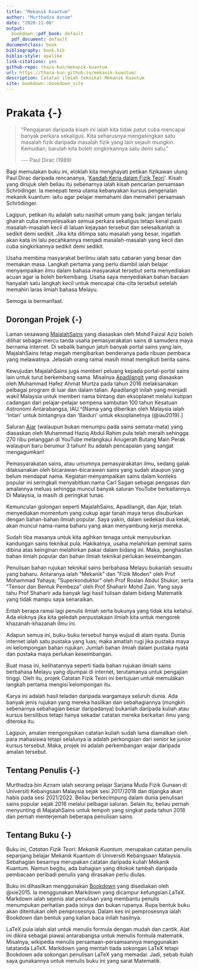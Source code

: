 ```yaml
--- 
title: "Mekanik Kuantum"
author: "Murthadza Aznam"
date: "2020-11-08"
output:
  bookdown::pdf_book: default
  pdf_document: default
documentclass: book
bibliography: book.bib
biblio-style: apalike
link-citations: yes
github-repo: thaza-Kun/mekanik-kuantum
url: https://thaza-kun.github.io/mekanik-kuantum/
description: Catatan ilmiah teknikal Mekanik Kuantum
site: bookdown::bookdown_site
---
```


# Prakata {-}

> "Pengajaran daripada kisah ini ialah kita tidak patut cuba mencapai banyak perkara sekaligus. Kita seharusnya mengasingkan satu masalah fizik daripada masalah fizik yang lain sejauh mungkin. Kemudian, barulah kita boleh singkirkannya satu demi satu."
>
><footer>--- Paul Dirac (1989)</footer>

Bagi memulakan buku ini, eloklah kita menghayati petikan fizikawan ulung Paul Dirac daripada rencananya, '[Kaedah Kerja dalam Fizik Teori](https://fizikkini.com/kaedah-kerja-dalam-fizik-teori-bahagian-i/)'. Kisah yang dirujuk oleh beliau itu sebenarnya ialah kisah pencarian persamaan Schr&ouml;dinger. Ia menepati tema utama kebanyakan kursus pengenalan mekanik kuantum: iaitu agar pelajar memahami dan memahiri persamaan Schr&ouml;dinger.

Lagipun, petikan itu adalah satu nasihat umum yang baik: jangan terlalu ghairah cuba menyelesaikan semua perkara sekaligus tetapi kenal pasti masalah-masalah kecil di laluan kejayaan tersebut dan selesaikanlah ia sedikit demi sedikit. Jika kita ditimpa satu masalah yang besar, ingatlah akan kata ini lalu pecahkannya menjadi masalah-masalah yang kecil dan cuba singkirkannya sedikit demi sedikit.

Usaha membina masyarakat berilmu ialah satu cabaran yang besar dan memakan masa. Langkah pertama yang perlu diambil ialah belajar menyampaikan ilmu dalam bahasa masyarakat tersebut serta menyediakan acuan agar ia boleh berkembang. Usaha saya menyediakan bahan bacaan hanyalah satu langkah kecil untuk mencapai cita-cita tersebut setelah memahiri laras ilmiah bahasa Melayu.

Semoga ia bermanfaat.

## Dorongan Projek {-}

Laman sesawang [MajalahSains](www.majalahsains.com) yang diasaskan oleh Mohd Faizal Aziz boleh dilihat sebagai mercu tanda usaha pemasyarakatan sains di samudera maya bernama internet. Di sebalik bangun jatuh banyak portal sains yang lain, MajalahSains tetap megah mengibarkan benderanya pada ribuan pembaca yang melawatnya. Jelaslah orang ramai masih minat mengikuti berita sains.

Kewujudan MajalahSains juga memberi peluang kepada portal-portal sains lain untuk turut berkembang sama. Misalnya [Apadilangit](https://apadilangit.com/) yang diasaskan oleh Muhammad Hafez Ahmat Murtza pada tahun 2016 melaksanakan pelbagai program di luar dan dalam talian. Apadilangit inilah yang menjadi wakil Malaysia untuk memberi nama bintang dan eksoplanet melalui kutipan cadangan dari pelajar-pelajar sempena sambutan 100 tahun Kesatuan Astronomi Antarabangsa, IAU.^[Nama yang diberikan oleh Malaysia ialah 'Intan' untuk bintangnya dan 'Baiduri' untuk eksoplanetnya (@iau2019).]

Saluran [Ajar](https://www.youtube.com/c/AjarMalaysia) (walaupun bukan menumpu pada sains semata-mata) yang diasaskan oleh Muhammad Haziq Abdul Rahim pula telah meraih sehingga 270 ribu pelanggan di YouTube melangkaui Anugerah Butang Main Perak walaupun baru berumur 3 tahun! Itu adalah pencapaian yang sangat mengagumkan!

Pemasyarakatan sains, atau umumnya pemasyarakatan ilmu, sedang galak dilaksanakan oleh bicarawan-bicarawan sains yang sudah ataupun yang belum mendapat nama. Kegiatan menyampaikan sains dalam konteks popular ini seringkali menyabitkan nama Carl Sagan sebagai pengasas dan amalannya meluas sehingga muncul banyak saluran YouTube berkaitannya. Di Malaysia, ia masih di peringkat tunas.

Kemunculan golongan seperti MajalahSains, Apadilangit, dan Ajar, telah menyediakan momentum yang cukup agar tanah maya terus disuburkan dengan bahan-bahan ilmiah popular. Saya yakin, dalam sedekad dua kelak, akan muncul nama-nama baharu yang akan menyambung kerja mereka.

Sudah tiba masanya untuk kita agihkan tenaga untuk menyuburkan kandungan sains teknikal pula. Hakikatnya, usaha melahirkan peminat sains dibina atas keinginan melahirkan pakar dalam bidang ini. Maka, penghasilan bahan ilmiah popular dan bahan ilmiah teknikal perlukan keseimbangan.

Penulisan bahan rujukan teknikal sains berbahasa Melayu bukanlah sesuatu yang baharu. Antaranya ialah "Mekanik" dan "Fizik Moden" oleh Prof Mohammad Yahaya; "Superkonduktor" oleh Prof Roslan Abdul Shukor; serta "Tensor dan Bentuk Pembeza" oleh Prof Shaharir Mohd Zain. Yang saya tahu Prof Shaharir ada banyak lagi hasil tulisan dalam bidang Matematik yang tidak mampu saya senaraikan.

Entah berapa ramai lagi penulis ilmiah serta bukunya yang tidak kita ketahui. Ada eloknya jika kita geledah perpustakaan ilmiah kita untuk mengorek khazanah-khazanah ilmu ini.

Adapun semua ini, buku-buku tersebut hanya wujud di alam nyata. Dunia internet ialah satu pustaka yang luas; maka amatlah rugi jika pustaka maya ini kelompongan bahan rujukan. Jumlah bahan ilmiah dalam pustaka nyata dan pustaka maya perlukan keseimbangan.

Buat masa ini, kelihatannya seperti tiada bahan rujukan ilmiah sains berbahasa Melayu yang dijumpai di internet, terutamanya untuk pengajian tinggi. Oleh itu, projek Catatan Fizik Teori ini bertujuan untuk memulakan langkah pertama mengisi kelompongan itu.

Karya ini adalah hasil teladan daripada wargamaya seluruh dunia. Ada banyak jenis rujukan yang mereka hasilkan dan sebahagiannya (mungkin sebenarnya sebahagian besar daripadanya) bukanlah daripada kuliah atau kursus bersilibus tetapi hanya sekadar catatan mereka berkaitan ilmu yang diteroka itu.

Lagipun, amalan mengongsikan catatan kuliah sudah lama diamalkan oleh para mahasiswa tetapi selalunya ia adalah perkongsian dari senior ke junior kursus tersebut. Maka, projek ini adalah perkembangan wajar daripada amalan tersebut.

## Tentang Penulis {-}

Murthadza bin Aznam ialah seorang pelajar Sarjana Muda Fizik Gunaan di Universiti Kebangsaan Malaysia sejak sesi 2017/2018 dan dijangka akan habis pada sesi 2021/2022. Beliau berkecimpung dalam dunia penulisan sains popular sejak 2016 melalui pelbagai saluran. Selain itu, beliau pernah menyunting di MajalahSains untuk tempoh yang singkat pada tahun 2018 dan pernah menterjemah beberapa penulisan sains.

## Tentang Buku {-}

Buku ini, *Catatan Fizik Teori: Mekanik Kuantum*, merupakan catatan penulis sepanjang belajar Mekanik Kuantum di Universiti Kebangsaan Malaysia. Sebahagian besarnya merupakan catatan daripada kuliah Mekanik Kuantum. Namun begitu, ada bahagian yang ditokok tambah daripada pembacaan peribadi penulis yang dirasakan perlu diulas.

Buku ini dihasilkan menggunakan [Bookdown](https://bookdown.org/home/) yang disediakan oleh @xie2015. Ia menggunakan Markdown yang dicampur kefungsian LaTeX. Markdown ialah sejenis alat penulisan yang membantu penulis menumpukan perhatian pada isinya dan bukan rupanya. Rupa bentuk buku akan ditentukan oleh pemprosesnya. Dalam kes ini pemprosesnya ialah Bookdown dan bentuk yang kalian baca inilah hasilnya.

LaTeX pula ialah alat untuk menulis formula dengan mudah dan cantik. Alat ini dikira sebagai piawai antarabangsa untuk menulis formula matematik. Misalnya, wikipedia menulis persamaan-persamaannya menggunakan tatatanda LaTeX. Markdown yang mentah tiada sokongan LaTeX tetapi Bookdown ada sokongan penulisan LaTeX yang memadai. Jadi, sebab itulah saya gunakannya untuk menulis buku ini yang sarat Matematik.

